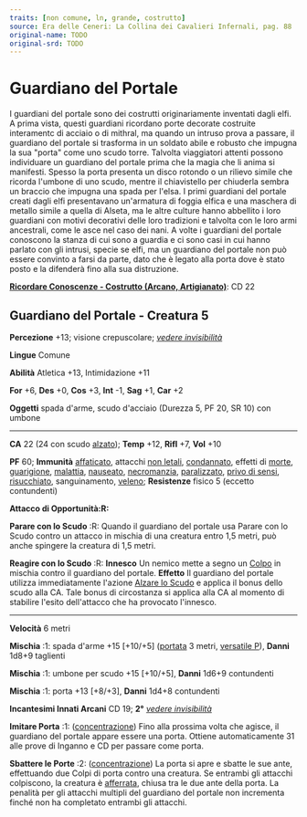 ```yaml
---
traits: [non comune, ln, grande, costrutto]
source: Era delle Ceneri: La Collina dei Cavalieri Infernali, pag. 88
original-name: TODO
original-srd: TODO
---
```


# Guardiano del Portale

I guardiani del portale sono dei costrutti originariamente inventati dagli elfi.
A prima vista, questi guardiani ricordano porte decorate costruite interamentc
di acciaio o di mithral, ma quando un intruso prova a passare, il guardiano del
portale si trasforma in un soldato abile e robusto che impugna la sua "porta"
come uno scudo torre. Talvolta viaggiatori attenti possono individuare un
guardiano del portale prima che la magia che li anima si manifesti. Spesso la
porta presenta un disco rotondo o un rilievo simile che ricorda l'umbone di uno
scudo, mentre il chiavistello per chiuderla sembra un braccio che impugna una
spada per l'elsa. I primi guardiani del portale creati dagli elfi presentavano
un'armatura di foggia elfica e una maschera di metallo simile a quella di
Alseta, ma le altre culture hanno abbellito i loro guardiani con motivi
decorativi delle loro tradizioni e talvolta con le loro armi ancestrali, come le
asce nel caso dei nani. A volte i guardiani del portale conoscono la stanza di
cui sono a guardia e ci sono casi in cui hanno parlato con gli intrusi, specie
se elfi, ma un guardiano del portale non può essere convinto a farsi da parte,
dato che è legato alla porta dove è stato posto e la difenderà fino alla sua
distruzione.

**[Ricordare Conoscenze - Costrutto (Arcano, Artigianato)](/azioni/abilita/ricordare-conoscenze)**:
CD 22

## Guardiano del Portale - Creatura 5

**Percezione** +13; visione crepuscolare;
_[vedere invisibilità](/incantesimi/vedere-invisibilita)_

**Lingue** Comune

**Abilità** Atletica +13, Intimidazione +11

**For** +6, **Des** +0, **Cos** +3, **Int** -1, **Sag** +1, **Car** +2

**Oggetti** spada d'arme, scudo d'acciaio (Durezza 5, PF 20, SR 10) con umbone

---

**CA** 22 (24 con scudo [alzato](/azioni/alzare-lo-scudo)); **Temp** +12,
**Rifl** +7, **Vol** +10

**PF** 60; **Immunità** [affaticato](/condizioni/affaticato), attacchi
[non letali](/tratti/non-letale), [condannato](/condizioni/condannato), effetti
di [morte](/tratti/morte), [guarigione](/tratti/guarigione),
[malattia](/tratti/malattia), [nauseato](/condizioni/nauseato),
[necromanzia](/tratti/necromanzia), [paralizzato](/condizioni/paralizzato),
[privo di sensi](/condizioni/privo-di-sensi),
[risucchiato](/condizioni/risucchiato), sanguinamento, [veleno](/tratti/veleno);
**Resistenze** fisico 5 (eccetto contundenti)

**Attacco di Opportunità:R:**

**Parare con lo Scudo** :R: Quando il guardiano del portale usa Parare con lo
Scudo contro un attacco in mischia di una creatura entro 1,5 metri, può anche
spingere la creatura di 1,5 metri.

**Reagire con lo Scudo** :R: **Innesco** Un nemico mette a segno un
[Colpo](/azioni/colpire) in mischia contro il guardiano del portale. **Effetto**
Il guardiano del portale utilizza immediatamente l'azione
[Alzare lo Scudo](/azioni/alzare-lo-scudo) e applica il bonus dello scudo alla
CA. Tale bonus di circostanza si applica alla CA al momento di stabilire l'esito
dell'attacco che ha provocato l'innesco.

---

**Velocità** 6 metri

**Mischia** :1: spada d'arme +15 \[+10/+5] ([portata](/tratti/portata) 3 metri,
[versatile P](/tratti/versatile)), **Danni** 1d8+9 taglienti

**Mischia** :1: umbone per scudo +15 \[+10/+5], **Danni** 1d6+9 contundenti

**Mischia** :1: porta +13 \[+8/+3], **Danni** 1d4+8 contundenti

**Incantesimi Innati Arcani** CD 19; **2°**
_[vedere invisibilità](/incantesimi/vedere-invisibilita)_

**Imitare Porta** :1: ([concentrazione](/tratti/concentrazione)) Fino alla
prossima volta che agisce, il guardiano del portale appare essere una porta.
Ottiene automaticamente 31 alle prove di Inganno e CD per passare come porta.

**Sbattere le Porte** :2: ([concentrazione](/tratti/concentrazione)) La porta si
apre e sbatte le sue ante, effettuando due Colpi di porta contro una creatura.
Se entrambi gli attacchi colpiscono, la creatura è
[afferrata](/condizioni/afferrato), chiusa tra le due ante della porta. La
penalità per gli attacchi multipli del guardiano del portale non incrementa
finché non ha completato entrambi gli attacchi.
